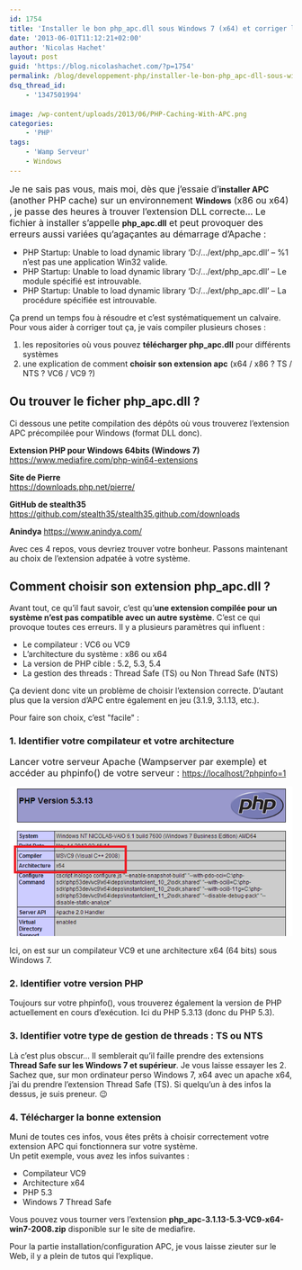```yaml
---
id: 1754
title: 'Installer le bon php_apc.dll sous Windows 7 (x64) et corriger les erreurs'
date: '2013-06-01T11:12:21+02:00'
author: 'Nicolas Hachet'
layout: post
guid: 'https://blog.nicolashachet.com/?p=1754'
permalink: /blog/developpement-php/installer-le-bon-php_apc-dll-sous-windows-7-x64-et-corriger-les-erreurs/
dsq_thread_id:
    - '1347501994'

image: /wp-content/uploads/2013/06/PHP-Caching-With-APC.png
categories:
    - 'PHP'
tags:
    - 'Wamp Serveur'
    - Windows
---
```


<span style="font-size: 16px;">Je ne sais pas vous, mais moi, dès que j’essaie d’</span>**installer APC**<span style="font-size: 16px;"> (another PHP cache) sur un environnement </span>**Windows**<span style="font-size: 16px;"> (x86 ou x64) , je passe des heures à trouver l’extension DLL correcte… Le fichier à installer s’appelle </span>**php_apc.dll**<span style="font-size: 16px;"> et peut provoquer des erreurs aussi variées qu’agaçantes au démarrage d’Apache :</span>
- PHP Startup: Unable to load dynamic library ‘D:/…/ext/php_apc.dll’ – %1 n’est pas une application Win32 valide.
- PHP Startup: Unable to load dynamic library ‘D:/…/ext/php_apc.dll’ – Le module spécifié est introuvable.
- PHP Startup: Unable to load dynamic library ‘D:/…/ext/php_apc.dll’ – La procédure spécifiée est introuvable.

Ça prend un temps fou à résoudre et c’est systématiquement un calvaire. Pour vous aider à corriger tout ça, je vais compiler plusieurs choses :

1. <span style="line-height: 13px;">les repositories où vous pouvez **télécharger php_apc.dll** pour différents systèmes</span>
2. une explication de comment **choisir son extension apc** (x64 / x86 ? TS / NTS ? VC6 / VC9 ?)

## Ou trouver le ficher php_apc.dll ?

Ci dessous une petite compilation des dépôts où vous trouverez l’extension APC précompilée pour Windows (format DLL donc).

**Extension PHP pour Windows 64bits (Windows 7)**  <https://www.mediafire.com/php-win64-extensions>

**Site de Pierre**  
<https://downloads.php.net/pierre/>

**GitHub de stealth35**  
<https://github.com/stealth35/stealth35.github.com/downloads>

**Anindya** <https://www.anindya.com/>

Avec ces 4 repos, vous devriez trouver votre bonheur. Passons maintenant au choix de l’extension adpatée à votre système.

## Comment choisir son extension php_apc.dll ?

Avant tout, ce qu’il faut savoir, c’est qu’**une extension compilée pour un système n’est pas compatible avec un autre système**. C’est ce qui provoque toutes ces erreurs. Il y a plusieurs paramètres qui influent :

- Le compilateur : VC6 ou VC9
- L’architecture du système : x86 ou x64
- La version de PHP cible : 5.2, 5.3, 5.4
- La gestion des threads : Thread Safe (TS) ou Non Thread Safe (NTS)

Ça devient donc vite un problème de choisir l’extension correcte. D’autant plus que la version d’APC entre également en jeu (3.1.9, 3.1.13, etc.).

Pour faire son choix, c’est "facile" :

### <span style="line-height: 13px;">1. Identifier votre compilateur et votre architecture</span>

<span style="font-size: 1.17em;">Lancer votre serveur Apache (Wampserver par exemple) et accéder au phpinfo() de votre serveur : </span><https://localhost/?phpinfo=1>

[![phpinfo_archi_et_compilateur](/wp-content/uploads/2013/06/phpinfo_archi_et_compilateur.png)](/wp-content/uploads/2013/06/phpinfo_archi_et_compilateur.png)

Ici, on est sur un compilateur VC9 et une architecture x64 (64 bits) sous Windows 7.

### 2. Identifier votre version PHP

Toujours sur votre phpinfo(), vous trouverez également la version de PHP actuellement en cours d’exécution. Ici du PHP 5.3.13 (donc du PHP 5.3).

### 3. Identifier votre type de gestion de threads : TS ou NTS

Là c’est plus obscur… Il semblerait qu’il faille prendre des extensions **Thread Safe sur les Windows 7 et supérieur**. Je vous laisse essayer les 2. Sachez que, sur mon ordinateur perso Windows 7, x64 avec un apache x64, j’ai du prendre l’extension Thread Safe (TS). Si quelqu’un à des infos la dessus, je suis preneur. 😉

### 4. Télécharger la bonne extension

Muni de toutes ces infos, vous êtes prêts à choisir correctement votre extension APC qui fonctionnera sur votre système.  
Un petit exemple, vous avez les infos suivantes :

- <span style="line-height: 13px;">Compilateur VC9</span>
- Architecture x64
- PHP 5.3
- Windows 7 Thread Safe

Vous pouvez vous tourner vers l’extension **php_apc-3.1.13-5.3-VC9-x64-win7-2008.zip** disponible sur le site de mediafire.

Pour la partie installation/configuration APC, je vous laisse zieuter sur le Web, il y a plein de tutos qui l’explique.
